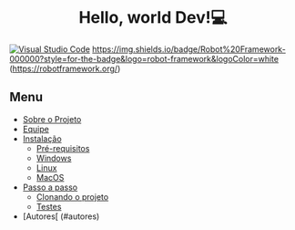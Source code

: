 <h1 align="center"> Hello, world Dev!💻 </h1>

[![Visual Studio Code](https://img.shields.io/badge/Visual%20Studio%20Code-0078d7.svg?style=for-the-badge&logo=visual-studio-code&logoColor=white)](https://code.visualstudio.com/)
https://img.shields.io/badge/Robot%20Framework-000000?style=for-the-badge&logo=robot-framework&logoColor=white (https://robotframework.org/)


## Menu

- [Sobre o Projeto](#sobre-o-projeto)
- [Equipe](#equipe)
- [Instalação](#instalação-das-ferramentas-necessárias-%EF%B8%8F)
   - [Pré-requisitos](#pré---requisitos-)
   - [Windows](#-windows-so-)
   - [Linux](#-linux-so)
   - [MacOS](#-macos)
- [Passo a passo](#bora-pro-passo-a-passo-)
   - [Clonando o projeto](#clonando-o-projeto-)
   - [Testes](#testes-%EF%B8%8F%EF%B8%8F)
- [Autores[ (#autores)

